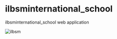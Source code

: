 # ilbsminternational_school
ilbsminternational_school web application


![ilbsm](https://github.com/user-attachments/assets/cb1e9355-b096-43bd-a7c3-b73566e29906)

